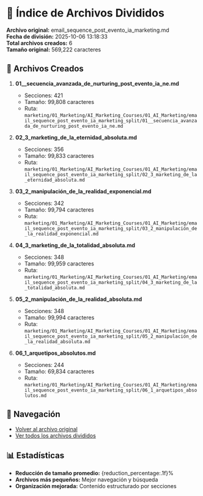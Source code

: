 # 📁 Índice de Archivos Divididos

**Archivo original:** email_sequence_post_evento_ia_marketing.md  
**Fecha de división:** 2025-10-06 13:18:33  
**Total archivos creados:** 6  
**Tamaño original:** 569,222 caracteres  

## 📄 Archivos Creados

1. **01__secuencia_avanzada_de_nurturing_post_evento_ia_ne.md**
   - Secciones: 421
   - Tamaño: 99,808 caracteres
   - Ruta: `marketing/01_Marketing/AI_Marketing_Courses/01_AI_Marketing/email_sequence_post_evento_ia_marketing_split/01__secuencia_avanzada_de_nurturing_post_evento_ia_ne.md`

2. **02_3_marketing_de_la_eternidad_absoluta.md**
   - Secciones: 356
   - Tamaño: 99,833 caracteres
   - Ruta: `marketing/01_Marketing/AI_Marketing_Courses/01_AI_Marketing/email_sequence_post_evento_ia_marketing_split/02_3_marketing_de_la_eternidad_absoluta.md`

3. **03_2_manipulación_de_la_realidad_exponencial.md**
   - Secciones: 342
   - Tamaño: 99,794 caracteres
   - Ruta: `marketing/01_Marketing/AI_Marketing_Courses/01_AI_Marketing/email_sequence_post_evento_ia_marketing_split/03_2_manipulación_de_la_realidad_exponencial.md`

4. **04_3_marketing_de_la_totalidad_absoluta.md**
   - Secciones: 348
   - Tamaño: 99,959 caracteres
   - Ruta: `marketing/01_Marketing/AI_Marketing_Courses/01_AI_Marketing/email_sequence_post_evento_ia_marketing_split/04_3_marketing_de_la_totalidad_absoluta.md`

5. **05_2_manipulación_de_la_realidad_absoluta.md**
   - Secciones: 348
   - Tamaño: 99,994 caracteres
   - Ruta: `marketing/01_Marketing/AI_Marketing_Courses/01_AI_Marketing/email_sequence_post_evento_ia_marketing_split/05_2_manipulación_de_la_realidad_absoluta.md`

6. **06_1_arquetipos_absolutos.md**
   - Secciones: 244
   - Tamaño: 69,834 caracteres
   - Ruta: `marketing/01_Marketing/AI_Marketing_Courses/01_AI_Marketing/email_sequence_post_evento_ia_marketing_split/06_1_arquetipos_absolutos.md`


## 🔗 Navegación

- [Volver al archivo original](../email_sequence_post_evento_ia_marketing.md)
- [Ver todos los archivos divididos](./)

## 📊 Estadísticas

- **Reducción de tamaño promedio:** {reduction_percentage:.1f}%
- **Archivos más pequeños:** Mejor navegación y búsqueda
- **Organización mejorada:** Contenido estructurado por secciones
